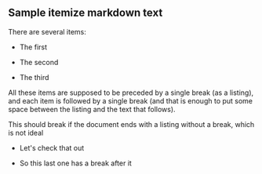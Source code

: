 ## Sample itemize markdown text

There are several items:

* The first

* The second

* The third

All these items are supposed to be preceded by a single break (as a listing), 
and each item is followed by a single break (and that is enough to put some
space between the listing and the text that follows).

This should break if the document ends with a listing without a break, which is
not ideal

* Let's check that out

* So this last one has a break after it


